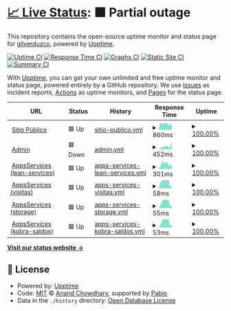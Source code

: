 # [📈 Live Status](https://status.kobra.red): <!--live status--> **🟧 Partial outage**

This repository contains the open-source uptime monitor and status page for [gilverduzco](https://status.kobra.red), powered by [Upptime](https://github.com/upptime/upptime).

[![Uptime CI](https://github.com/gilkobra/uptime/workflows/Uptime%20CI/badge.svg)](https://github.com/gilkobra/uptime/actions?query=workflow%3A%22Uptime+CI%22)
[![Response Time CI](https://github.com/gilkobra/uptime/workflows/Response%20Time%20CI/badge.svg)](https://github.com/gilkobra/uptime/actions?query=workflow%3A%22Response+Time+CI%22)
[![Graphs CI](https://github.com/gilkobra/uptime/workflows/Graphs%20CI/badge.svg)](https://github.com/gilkobra/uptime/actions?query=workflow%3A%22Graphs+CI%22)
[![Static Site CI](https://github.com/gilkobra/uptime/workflows/Static%20Site%20CI/badge.svg)](https://github.com/gilkobra/uptime/actions?query=workflow%3A%22Static+Site+CI%22)
[![Summary CI](https://github.com/gilkobra/uptime/workflows/Summary%20CI/badge.svg)](https://github.com/gilkobra/uptime/actions?query=workflow%3A%22Summary+CI%22)

With [Upptime](https://upptime.js.org), you can get your own unlimited and free uptime monitor and status page, powered entirely by a GitHub repository. We use [Issues](https://github.com/gilkobra/uptime/issues) as incident reports, [Actions](https://github.com/gilkobra/uptime/actions) as uptime monitors, and [Pages](https://status.kobra.red) for the status page.

<!--start: status pages-->
<!-- This summary is generated by Upptime (https://github.com/upptime/upptime) -->
<!-- Do not edit this manually, your changes will be overwritten -->
<!-- prettier-ignore -->
| URL | Status | History | Response Time | Uptime |
| --- | ------ | ------- | ------------- | ------ |
| <img alt="" src="https://icons.duckduckgo.com/ip3/kobra.red.ico" height="13"> [Sitio Público](https://kobra.red) | 🟩 Up | [sitio-publico.yml](https://github.com/gilkobra/uptime/commits/HEAD/history/sitio-publico.yml) | <details><summary><img alt="Response time graph" src="./graphs/sitio-publico/response-time-week.png" height="20"> 860ms</summary><br><a href="https://status.kobra.red/history/sitio-publico"><img alt="Response time 979" src="https://img.shields.io/endpoint?url=https%3A%2F%2Fraw.githubusercontent.com%2Fgilkobra%2Fuptime%2FHEAD%2Fapi%2Fsitio-publico%2Fresponse-time.json"></a><br><a href="https://status.kobra.red/history/sitio-publico"><img alt="24-hour response time 892" src="https://img.shields.io/endpoint?url=https%3A%2F%2Fraw.githubusercontent.com%2Fgilkobra%2Fuptime%2FHEAD%2Fapi%2Fsitio-publico%2Fresponse-time-day.json"></a><br><a href="https://status.kobra.red/history/sitio-publico"><img alt="7-day response time 860" src="https://img.shields.io/endpoint?url=https%3A%2F%2Fraw.githubusercontent.com%2Fgilkobra%2Fuptime%2FHEAD%2Fapi%2Fsitio-publico%2Fresponse-time-week.json"></a><br><a href="https://status.kobra.red/history/sitio-publico"><img alt="30-day response time 888" src="https://img.shields.io/endpoint?url=https%3A%2F%2Fraw.githubusercontent.com%2Fgilkobra%2Fuptime%2FHEAD%2Fapi%2Fsitio-publico%2Fresponse-time-month.json"></a><br><a href="https://status.kobra.red/history/sitio-publico"><img alt="1-year response time 985" src="https://img.shields.io/endpoint?url=https%3A%2F%2Fraw.githubusercontent.com%2Fgilkobra%2Fuptime%2FHEAD%2Fapi%2Fsitio-publico%2Fresponse-time-year.json"></a></details> | <details><summary><a href="https://status.kobra.red/history/sitio-publico">100.00%</a></summary><a href="https://status.kobra.red/history/sitio-publico"><img alt="All-time uptime 99.99%" src="https://img.shields.io/endpoint?url=https%3A%2F%2Fraw.githubusercontent.com%2Fgilkobra%2Fuptime%2FHEAD%2Fapi%2Fsitio-publico%2Fuptime.json"></a><br><a href="https://status.kobra.red/history/sitio-publico"><img alt="24-hour uptime 100.00%" src="https://img.shields.io/endpoint?url=https%3A%2F%2Fraw.githubusercontent.com%2Fgilkobra%2Fuptime%2FHEAD%2Fapi%2Fsitio-publico%2Fuptime-day.json"></a><br><a href="https://status.kobra.red/history/sitio-publico"><img alt="7-day uptime 100.00%" src="https://img.shields.io/endpoint?url=https%3A%2F%2Fraw.githubusercontent.com%2Fgilkobra%2Fuptime%2FHEAD%2Fapi%2Fsitio-publico%2Fuptime-week.json"></a><br><a href="https://status.kobra.red/history/sitio-publico"><img alt="30-day uptime 100.00%" src="https://img.shields.io/endpoint?url=https%3A%2F%2Fraw.githubusercontent.com%2Fgilkobra%2Fuptime%2FHEAD%2Fapi%2Fsitio-publico%2Fuptime-month.json"></a><br><a href="https://status.kobra.red/history/sitio-publico"><img alt="1-year uptime 99.99%" src="https://img.shields.io/endpoint?url=https%3A%2F%2Fraw.githubusercontent.com%2Fgilkobra%2Fuptime%2FHEAD%2Fapi%2Fsitio-publico%2Fuptime-year.json"></a></details>
| <img alt="" src="https://icons.duckduckgo.com/ip3/admin.kobra.red.ico" height="13"> [Admin](https://admin.kobra.red) | 🟥 Down | [admin.yml](https://github.com/gilkobra/uptime/commits/HEAD/history/admin.yml) | <details><summary><img alt="Response time graph" src="./graphs/admin/response-time-week.png" height="20"> 452ms</summary><br><a href="https://status.kobra.red/history/admin"><img alt="Response time 334" src="https://img.shields.io/endpoint?url=https%3A%2F%2Fraw.githubusercontent.com%2Fgilkobra%2Fuptime%2FHEAD%2Fapi%2Fadmin%2Fresponse-time.json"></a><br><a href="https://status.kobra.red/history/admin"><img alt="24-hour response time 1016" src="https://img.shields.io/endpoint?url=https%3A%2F%2Fraw.githubusercontent.com%2Fgilkobra%2Fuptime%2FHEAD%2Fapi%2Fadmin%2Fresponse-time-day.json"></a><br><a href="https://status.kobra.red/history/admin"><img alt="7-day response time 452" src="https://img.shields.io/endpoint?url=https%3A%2F%2Fraw.githubusercontent.com%2Fgilkobra%2Fuptime%2FHEAD%2Fapi%2Fadmin%2Fresponse-time-week.json"></a><br><a href="https://status.kobra.red/history/admin"><img alt="30-day response time 397" src="https://img.shields.io/endpoint?url=https%3A%2F%2Fraw.githubusercontent.com%2Fgilkobra%2Fuptime%2FHEAD%2Fapi%2Fadmin%2Fresponse-time-month.json"></a><br><a href="https://status.kobra.red/history/admin"><img alt="1-year response time 323" src="https://img.shields.io/endpoint?url=https%3A%2F%2Fraw.githubusercontent.com%2Fgilkobra%2Fuptime%2FHEAD%2Fapi%2Fadmin%2Fresponse-time-year.json"></a></details> | <details><summary><a href="https://status.kobra.red/history/admin">100.00%</a></summary><a href="https://status.kobra.red/history/admin"><img alt="All-time uptime 99.99%" src="https://img.shields.io/endpoint?url=https%3A%2F%2Fraw.githubusercontent.com%2Fgilkobra%2Fuptime%2FHEAD%2Fapi%2Fadmin%2Fuptime.json"></a><br><a href="https://status.kobra.red/history/admin"><img alt="24-hour uptime 99.99%" src="https://img.shields.io/endpoint?url=https%3A%2F%2Fraw.githubusercontent.com%2Fgilkobra%2Fuptime%2FHEAD%2Fapi%2Fadmin%2Fuptime-day.json"></a><br><a href="https://status.kobra.red/history/admin"><img alt="7-day uptime 100.00%" src="https://img.shields.io/endpoint?url=https%3A%2F%2Fraw.githubusercontent.com%2Fgilkobra%2Fuptime%2FHEAD%2Fapi%2Fadmin%2Fuptime-week.json"></a><br><a href="https://status.kobra.red/history/admin"><img alt="30-day uptime 100.00%" src="https://img.shields.io/endpoint?url=https%3A%2F%2Fraw.githubusercontent.com%2Fgilkobra%2Fuptime%2FHEAD%2Fapi%2Fadmin%2Fuptime-month.json"></a><br><a href="https://status.kobra.red/history/admin"><img alt="1-year uptime 99.99%" src="https://img.shields.io/endpoint?url=https%3A%2F%2Fraw.githubusercontent.com%2Fgilkobra%2Fuptime%2FHEAD%2Fapi%2Fadmin%2Fuptime-year.json"></a></details>
| <img alt="" src="https://icons.duckduckgo.com/ip3/apps.kobra.red.ico" height="13"> [AppsServices (lean-services)](https://apps.kobra.red/s1/lean-services/) | 🟩 Up | [apps-services-lean-services.yml](https://github.com/gilkobra/uptime/commits/HEAD/history/apps-services-lean-services.yml) | <details><summary><img alt="Response time graph" src="./graphs/apps-services-lean-services/response-time-week.png" height="20"> 301ms</summary><br><a href="https://status.kobra.red/history/apps-services-lean-services"><img alt="Response time 369" src="https://img.shields.io/endpoint?url=https%3A%2F%2Fraw.githubusercontent.com%2Fgilkobra%2Fuptime%2FHEAD%2Fapi%2Fapps-services-lean-services%2Fresponse-time.json"></a><br><a href="https://status.kobra.red/history/apps-services-lean-services"><img alt="24-hour response time 293" src="https://img.shields.io/endpoint?url=https%3A%2F%2Fraw.githubusercontent.com%2Fgilkobra%2Fuptime%2FHEAD%2Fapi%2Fapps-services-lean-services%2Fresponse-time-day.json"></a><br><a href="https://status.kobra.red/history/apps-services-lean-services"><img alt="7-day response time 301" src="https://img.shields.io/endpoint?url=https%3A%2F%2Fraw.githubusercontent.com%2Fgilkobra%2Fuptime%2FHEAD%2Fapi%2Fapps-services-lean-services%2Fresponse-time-week.json"></a><br><a href="https://status.kobra.red/history/apps-services-lean-services"><img alt="30-day response time 326" src="https://img.shields.io/endpoint?url=https%3A%2F%2Fraw.githubusercontent.com%2Fgilkobra%2Fuptime%2FHEAD%2Fapi%2Fapps-services-lean-services%2Fresponse-time-month.json"></a><br><a href="https://status.kobra.red/history/apps-services-lean-services"><img alt="1-year response time 372" src="https://img.shields.io/endpoint?url=https%3A%2F%2Fraw.githubusercontent.com%2Fgilkobra%2Fuptime%2FHEAD%2Fapi%2Fapps-services-lean-services%2Fresponse-time-year.json"></a></details> | <details><summary><a href="https://status.kobra.red/history/apps-services-lean-services">100.00%</a></summary><a href="https://status.kobra.red/history/apps-services-lean-services"><img alt="All-time uptime 98.86%" src="https://img.shields.io/endpoint?url=https%3A%2F%2Fraw.githubusercontent.com%2Fgilkobra%2Fuptime%2FHEAD%2Fapi%2Fapps-services-lean-services%2Fuptime.json"></a><br><a href="https://status.kobra.red/history/apps-services-lean-services"><img alt="24-hour uptime 100.00%" src="https://img.shields.io/endpoint?url=https%3A%2F%2Fraw.githubusercontent.com%2Fgilkobra%2Fuptime%2FHEAD%2Fapi%2Fapps-services-lean-services%2Fuptime-day.json"></a><br><a href="https://status.kobra.red/history/apps-services-lean-services"><img alt="7-day uptime 100.00%" src="https://img.shields.io/endpoint?url=https%3A%2F%2Fraw.githubusercontent.com%2Fgilkobra%2Fuptime%2FHEAD%2Fapi%2Fapps-services-lean-services%2Fuptime-week.json"></a><br><a href="https://status.kobra.red/history/apps-services-lean-services"><img alt="30-day uptime 100.00%" src="https://img.shields.io/endpoint?url=https%3A%2F%2Fraw.githubusercontent.com%2Fgilkobra%2Fuptime%2FHEAD%2Fapi%2Fapps-services-lean-services%2Fuptime-month.json"></a><br><a href="https://status.kobra.red/history/apps-services-lean-services"><img alt="1-year uptime 98.69%" src="https://img.shields.io/endpoint?url=https%3A%2F%2Fraw.githubusercontent.com%2Fgilkobra%2Fuptime%2FHEAD%2Fapi%2Fapps-services-lean-services%2Fuptime-year.json"></a></details>
| <img alt="" src="https://icons.duckduckgo.com/ip3/apps.kobra.red.ico" height="13"> [AppsServices (visitas)](https://apps.kobra.red/s1/visitas/) | 🟩 Up | [apps-services-visitas.yml](https://github.com/gilkobra/uptime/commits/HEAD/history/apps-services-visitas.yml) | <details><summary><img alt="Response time graph" src="./graphs/apps-services-visitas/response-time-week.png" height="20"> 58ms</summary><br><a href="https://status.kobra.red/history/apps-services-visitas"><img alt="Response time 244" src="https://img.shields.io/endpoint?url=https%3A%2F%2Fraw.githubusercontent.com%2Fgilkobra%2Fuptime%2FHEAD%2Fapi%2Fapps-services-visitas%2Fresponse-time.json"></a><br><a href="https://status.kobra.red/history/apps-services-visitas"><img alt="24-hour response time 24" src="https://img.shields.io/endpoint?url=https%3A%2F%2Fraw.githubusercontent.com%2Fgilkobra%2Fuptime%2FHEAD%2Fapi%2Fapps-services-visitas%2Fresponse-time-day.json"></a><br><a href="https://status.kobra.red/history/apps-services-visitas"><img alt="7-day response time 58" src="https://img.shields.io/endpoint?url=https%3A%2F%2Fraw.githubusercontent.com%2Fgilkobra%2Fuptime%2FHEAD%2Fapi%2Fapps-services-visitas%2Fresponse-time-week.json"></a><br><a href="https://status.kobra.red/history/apps-services-visitas"><img alt="30-day response time 63" src="https://img.shields.io/endpoint?url=https%3A%2F%2Fraw.githubusercontent.com%2Fgilkobra%2Fuptime%2FHEAD%2Fapi%2Fapps-services-visitas%2Fresponse-time-month.json"></a><br><a href="https://status.kobra.red/history/apps-services-visitas"><img alt="1-year response time 271" src="https://img.shields.io/endpoint?url=https%3A%2F%2Fraw.githubusercontent.com%2Fgilkobra%2Fuptime%2FHEAD%2Fapi%2Fapps-services-visitas%2Fresponse-time-year.json"></a></details> | <details><summary><a href="https://status.kobra.red/history/apps-services-visitas">100.00%</a></summary><a href="https://status.kobra.red/history/apps-services-visitas"><img alt="All-time uptime 98.85%" src="https://img.shields.io/endpoint?url=https%3A%2F%2Fraw.githubusercontent.com%2Fgilkobra%2Fuptime%2FHEAD%2Fapi%2Fapps-services-visitas%2Fuptime.json"></a><br><a href="https://status.kobra.red/history/apps-services-visitas"><img alt="24-hour uptime 100.00%" src="https://img.shields.io/endpoint?url=https%3A%2F%2Fraw.githubusercontent.com%2Fgilkobra%2Fuptime%2FHEAD%2Fapi%2Fapps-services-visitas%2Fuptime-day.json"></a><br><a href="https://status.kobra.red/history/apps-services-visitas"><img alt="7-day uptime 100.00%" src="https://img.shields.io/endpoint?url=https%3A%2F%2Fraw.githubusercontent.com%2Fgilkobra%2Fuptime%2FHEAD%2Fapi%2Fapps-services-visitas%2Fuptime-week.json"></a><br><a href="https://status.kobra.red/history/apps-services-visitas"><img alt="30-day uptime 100.00%" src="https://img.shields.io/endpoint?url=https%3A%2F%2Fraw.githubusercontent.com%2Fgilkobra%2Fuptime%2FHEAD%2Fapi%2Fapps-services-visitas%2Fuptime-month.json"></a><br><a href="https://status.kobra.red/history/apps-services-visitas"><img alt="1-year uptime 98.67%" src="https://img.shields.io/endpoint?url=https%3A%2F%2Fraw.githubusercontent.com%2Fgilkobra%2Fuptime%2FHEAD%2Fapi%2Fapps-services-visitas%2Fuptime-year.json"></a></details>
| <img alt="" src="https://icons.duckduckgo.com/ip3/apps.kobra.red.ico" height="13"> [AppsServices (storage)](https://apps.kobra.red/s1/storage/) | 🟩 Up | [apps-services-storage.yml](https://github.com/gilkobra/uptime/commits/HEAD/history/apps-services-storage.yml) | <details><summary><img alt="Response time graph" src="./graphs/apps-services-storage/response-time-week.png" height="20"> 55ms</summary><br><a href="https://status.kobra.red/history/apps-services-storage"><img alt="Response time 84" src="https://img.shields.io/endpoint?url=https%3A%2F%2Fraw.githubusercontent.com%2Fgilkobra%2Fuptime%2FHEAD%2Fapi%2Fapps-services-storage%2Fresponse-time.json"></a><br><a href="https://status.kobra.red/history/apps-services-storage"><img alt="24-hour response time 24" src="https://img.shields.io/endpoint?url=https%3A%2F%2Fraw.githubusercontent.com%2Fgilkobra%2Fuptime%2FHEAD%2Fapi%2Fapps-services-storage%2Fresponse-time-day.json"></a><br><a href="https://status.kobra.red/history/apps-services-storage"><img alt="7-day response time 55" src="https://img.shields.io/endpoint?url=https%3A%2F%2Fraw.githubusercontent.com%2Fgilkobra%2Fuptime%2FHEAD%2Fapi%2Fapps-services-storage%2Fresponse-time-week.json"></a><br><a href="https://status.kobra.red/history/apps-services-storage"><img alt="30-day response time 62" src="https://img.shields.io/endpoint?url=https%3A%2F%2Fraw.githubusercontent.com%2Fgilkobra%2Fuptime%2FHEAD%2Fapi%2Fapps-services-storage%2Fresponse-time-month.json"></a><br><a href="https://status.kobra.red/history/apps-services-storage"><img alt="1-year response time 90" src="https://img.shields.io/endpoint?url=https%3A%2F%2Fraw.githubusercontent.com%2Fgilkobra%2Fuptime%2FHEAD%2Fapi%2Fapps-services-storage%2Fresponse-time-year.json"></a></details> | <details><summary><a href="https://status.kobra.red/history/apps-services-storage">100.00%</a></summary><a href="https://status.kobra.red/history/apps-services-storage"><img alt="All-time uptime 98.86%" src="https://img.shields.io/endpoint?url=https%3A%2F%2Fraw.githubusercontent.com%2Fgilkobra%2Fuptime%2FHEAD%2Fapi%2Fapps-services-storage%2Fuptime.json"></a><br><a href="https://status.kobra.red/history/apps-services-storage"><img alt="24-hour uptime 100.00%" src="https://img.shields.io/endpoint?url=https%3A%2F%2Fraw.githubusercontent.com%2Fgilkobra%2Fuptime%2FHEAD%2Fapi%2Fapps-services-storage%2Fuptime-day.json"></a><br><a href="https://status.kobra.red/history/apps-services-storage"><img alt="7-day uptime 100.00%" src="https://img.shields.io/endpoint?url=https%3A%2F%2Fraw.githubusercontent.com%2Fgilkobra%2Fuptime%2FHEAD%2Fapi%2Fapps-services-storage%2Fuptime-week.json"></a><br><a href="https://status.kobra.red/history/apps-services-storage"><img alt="30-day uptime 100.00%" src="https://img.shields.io/endpoint?url=https%3A%2F%2Fraw.githubusercontent.com%2Fgilkobra%2Fuptime%2FHEAD%2Fapi%2Fapps-services-storage%2Fuptime-month.json"></a><br><a href="https://status.kobra.red/history/apps-services-storage"><img alt="1-year uptime 98.69%" src="https://img.shields.io/endpoint?url=https%3A%2F%2Fraw.githubusercontent.com%2Fgilkobra%2Fuptime%2FHEAD%2Fapi%2Fapps-services-storage%2Fuptime-year.json"></a></details>
| <img alt="" src="https://icons.duckduckgo.com/ip3/apps.kobra.red.ico" height="13"> [AppsServices (kobra-saldos)](https://apps.kobra.red/s1/kobra-saldos/) | 🟩 Up | [apps-services-kobra-saldos.yml](https://github.com/gilkobra/uptime/commits/HEAD/history/apps-services-kobra-saldos.yml) | <details><summary><img alt="Response time graph" src="./graphs/apps-services-kobra-saldos/response-time-week.png" height="20"> 53ms</summary><br><a href="https://status.kobra.red/history/apps-services-kobra-saldos"><img alt="Response time 81" src="https://img.shields.io/endpoint?url=https%3A%2F%2Fraw.githubusercontent.com%2Fgilkobra%2Fuptime%2FHEAD%2Fapi%2Fapps-services-kobra-saldos%2Fresponse-time.json"></a><br><a href="https://status.kobra.red/history/apps-services-kobra-saldos"><img alt="24-hour response time 21" src="https://img.shields.io/endpoint?url=https%3A%2F%2Fraw.githubusercontent.com%2Fgilkobra%2Fuptime%2FHEAD%2Fapi%2Fapps-services-kobra-saldos%2Fresponse-time-day.json"></a><br><a href="https://status.kobra.red/history/apps-services-kobra-saldos"><img alt="7-day response time 53" src="https://img.shields.io/endpoint?url=https%3A%2F%2Fraw.githubusercontent.com%2Fgilkobra%2Fuptime%2FHEAD%2Fapi%2Fapps-services-kobra-saldos%2Fresponse-time-week.json"></a><br><a href="https://status.kobra.red/history/apps-services-kobra-saldos"><img alt="30-day response time 61" src="https://img.shields.io/endpoint?url=https%3A%2F%2Fraw.githubusercontent.com%2Fgilkobra%2Fuptime%2FHEAD%2Fapi%2Fapps-services-kobra-saldos%2Fresponse-time-month.json"></a><br><a href="https://status.kobra.red/history/apps-services-kobra-saldos"><img alt="1-year response time 86" src="https://img.shields.io/endpoint?url=https%3A%2F%2Fraw.githubusercontent.com%2Fgilkobra%2Fuptime%2FHEAD%2Fapi%2Fapps-services-kobra-saldos%2Fresponse-time-year.json"></a></details> | <details><summary><a href="https://status.kobra.red/history/apps-services-kobra-saldos">100.00%</a></summary><a href="https://status.kobra.red/history/apps-services-kobra-saldos"><img alt="All-time uptime 98.86%" src="https://img.shields.io/endpoint?url=https%3A%2F%2Fraw.githubusercontent.com%2Fgilkobra%2Fuptime%2FHEAD%2Fapi%2Fapps-services-kobra-saldos%2Fuptime.json"></a><br><a href="https://status.kobra.red/history/apps-services-kobra-saldos"><img alt="24-hour uptime 100.00%" src="https://img.shields.io/endpoint?url=https%3A%2F%2Fraw.githubusercontent.com%2Fgilkobra%2Fuptime%2FHEAD%2Fapi%2Fapps-services-kobra-saldos%2Fuptime-day.json"></a><br><a href="https://status.kobra.red/history/apps-services-kobra-saldos"><img alt="7-day uptime 100.00%" src="https://img.shields.io/endpoint?url=https%3A%2F%2Fraw.githubusercontent.com%2Fgilkobra%2Fuptime%2FHEAD%2Fapi%2Fapps-services-kobra-saldos%2Fuptime-week.json"></a><br><a href="https://status.kobra.red/history/apps-services-kobra-saldos"><img alt="30-day uptime 100.00%" src="https://img.shields.io/endpoint?url=https%3A%2F%2Fraw.githubusercontent.com%2Fgilkobra%2Fuptime%2FHEAD%2Fapi%2Fapps-services-kobra-saldos%2Fuptime-month.json"></a><br><a href="https://status.kobra.red/history/apps-services-kobra-saldos"><img alt="1-year uptime 98.69%" src="https://img.shields.io/endpoint?url=https%3A%2F%2Fraw.githubusercontent.com%2Fgilkobra%2Fuptime%2FHEAD%2Fapi%2Fapps-services-kobra-saldos%2Fuptime-year.json"></a></details>

<!--end: status pages-->

[**Visit our status website →**](https://status.kobra.red)

## 📄 License

- Powered by: [Upptime](https://github.com/upptime/upptime)
- Code: [MIT](./LICENSE) © [Anand Chowdhary](https://anandchowdhary.com), supported by [Pabio](https://pabio.com)
- Data in the `./history` directory: [Open Database License](https://opendatacommons.org/licenses/odbl/1-0/)
